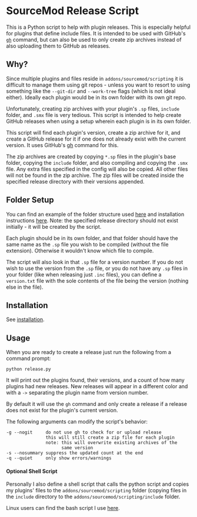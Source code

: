 # SourceMod Release Script

This is a Python script to help with plugin releases.  This is especially helpful for plugins that define include files.  It is intended to be used with GitHub's [`gh`](https://cli.github.com/) command, but can also be used to only create zip archives instead of also uploading them to GitHub as releases.

## Why?

Since multiple plugins and files reside in `addons/sourcemod/scripting` it is difficult to manage them using git repos - unless you want to resort to using something like the `--git-dir` and `--work-tree` flags (which is not ideal either).  Ideally each plugin would be in its own folder with its own git repo.

Unfortunately, creating zip archives with your plugin's `.sp` files, `include` folder, and `.smx` file is very tedious.  This script is intended to help create GitHub releases when using a setup wherein each plugin is in its own folder.

This script will find each plugin's version, create a zip archive for it, and create a GitHub release for it if one does not already exist with the current version.  It uses GitHub's [gh](https://github.com/cli/cli#installation) command for this.

The zip archives are created by copying `*.sp` files in the plugin's base folder, copying the `include` folder, and also compiling and copying the `.smx` file.  Any extra files specified in the config will also be copied.  All other files will not be found in the zip archive.  The zip files will be created inside the specified release directory with their versions appended.

## Folder Setup

You can find an example of the folder structure used [here](structure.md) and installation instructions [here](install.md).  Note: the specified release directory should not exist initially - it will be created by the script.

Each plugin should be in its own folder, and that folder should have the same name as the `.sp` file you wish to be compiled (without the file extension).  Otherwise it wouldn't know which file to compile.

The script will also look in that `.sp` file for a version number.  If you do not wish to use the version from the `.sp` file, or you do not have any `.sp` files in your folder (like when releasing just `.inc` files), you can define a `version.txt` file with the sole contents of the file being the version (nothing else in the file).

## Installation

See [installation](install.md).

## Usage

When you are ready to create a release just run the following from a command prompt:

```shell
python release.py
```

It will print out the plugins found, their versions, and a count of how many plugins had new releases.  New releases will appear in a different color and with a `->` separating the plugin name from version number.

By default it will use the `gh` command and only create a release if a release does not exist for the plugin's current version.

The following arguments can modify the script's behavior:

```
-g --nogit     do not use gh to check for or upload release
               this will still create a zip file for each plugin
               note: this will overwrite existing archives of the
                     same version
-s --nosummary suppress the updated count at the end
-q --quiet     only show errors/warnings
```

#### Optional Shell Script

Personally I also define a shell script that calls the python script and copies my plugins' files to the `addons/sourcemod/scripting` folder (copying files in the `include` directory to the `addons/sourcemod/scripting/include` folder.

Linux users can find the bash script I use [here](copy.md).
